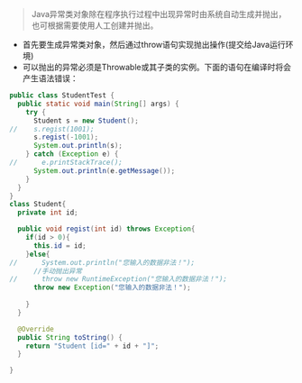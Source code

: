 > Java异常类对象除在程序执行过程中出现异常时由系统自动生成并抛出，也可根据需要使用人工创建并抛出。

- 首先要生成异常类对象，然后通过throw语句实现抛出操作(提交给Java运行环境)
- 可以抛出的异常必须是Throwable或其子类的实例。下面的语句在编译时将会产生语法错误：

```java
public class StudentTest { 
  public static void main(String[] args) { 
    try { 
      Student s = new Student();
//    s.regist(1001);
      s.regist(-1001);
      System.out.println(s);
    } catch (Exception e) { 
//      e.printStackTrace();
      System.out.println(e.getMessage());
    }
  }
}
class Student{ 
  private int id;

  public void regist(int id) throws Exception{ 
    if(id > 0){ 
      this.id = id;
    }else{ 
//      System.out.println("您输入的数据非法！");
      //手动抛出异常
//      throw new RuntimeException("您输入的数据非法！");
      throw new Exception("您输入的数据非法！");
    
    }
  }

  @Override
  public String toString() { 
    return "Student [id=" + id + "]";
  }

}
```